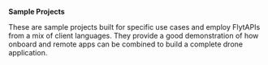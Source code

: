 **Sample Projects**

These are sample projects built for specific use cases and employ FlytAPIs from a mix of client languages. They provide a good demonstration of how onboard and remote apps can be combined to build a complete drone application.
